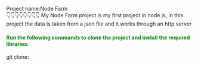 Project name:Node Farm<br>
👇👇👇👇👇👇👇👇
My Node Farm project is my first project in node js, in this project the data is taken from a json file and it works through an http server

<h4 style='color:green'>Run the following commands to clone the project and install the required libraries:</h4>
<p>git clone:</p> <a></a>
